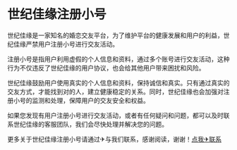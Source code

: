 # 世纪佳缘注册小号

世纪佳缘是一家知名的婚恋交友平台，为了维护平台的健康发展和用户的利益，世纪佳缘严禁用户注册小号进行交友活动。

注册小号是指用户利用虚假的个人信息和资料，通过多个账号进行交友活动，这种行为不仅违反了世纪佳缘的用户协议，也会给其他用户带来困扰和风险。

世纪佳缘鼓励用户使用真实的个人信息和资料，保持诚信和真实。只有通过真实的交友方式，才能找到对的人，建立健康稳定的关系。同时，世纪佳缘也会加强对注册小号的监测和处理，保障用户的交友安全和权益。

如果您发现有用户注册小号进行交友活动，或者有任何疑问和问题，都可以及时联系世纪佳缘的客服团队，我们会尽快处理并解决您的问题。

更多关于世纪佳缘注册小号请通过✈与我们联系，感谢阅读，谢谢！[点我✈联系](https://a.k02.cc)